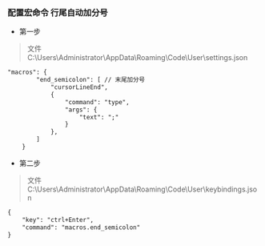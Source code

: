### 配置宏命令 行尾自动加分号

- 第一步
> 文件 C:\Users\Administrator\AppData\Roaming\Code\User\settings.json
```md
"macros": {
        "end_semicolon": [ // 末尾加分号
            "cursorLineEnd",
            {
                "command": "type",
                "args": {
                    "text": ";"
                }
            },
        ]
    }
```

- 第二步
> 文件 C:\Users\Administrator\AppData\Roaming\Code\User\keybindings.json
```md
{
    "key": "ctrl+Enter",
    "command": "macros.end_semicolon"   
}
```


